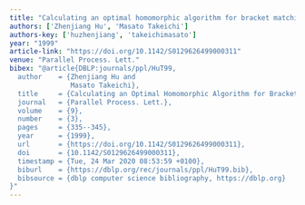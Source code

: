 ```yaml
---
title: "Calculating an optimal homomorphic algorithm for bracket matching"
authors: ['Zhenjiang Hu', 'Masato Takeichi']
authors-key: ['huzhenjiang', 'takeichimasato']
year: "1999"
article-link: "https://doi.org/10.1142/S0129626499000311"
venue: "Parallel Process. Lett."
bibex: "@article{DBLP:journals/ppl/HuT99,
  author    = {Zhenjiang Hu and
               Masato Takeichi},
  title     = {Calculating an Optimal Homomorphic Algorithm for Bracket Matching},
  journal   = {Parallel Process. Lett.},
  volume    = {9},
  number    = {3},
  pages     = {335--345},
  year      = {1999},
  url       = {https://doi.org/10.1142/S0129626499000311},
  doi       = {10.1142/S0129626499000311},
  timestamp = {Tue, 24 Mar 2020 08:53:59 +0100},
  biburl    = {https://dblp.org/rec/journals/ppl/HuT99.bib},
  bibsource = {dblp computer science bibliography, https://dblp.org}
}"
---
```

